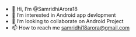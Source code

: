 - 👋 Hi, I’m @SamridhiArora18
- 👀 I’m interested in Android app devlopment
- 💞️ I’m looking to collaborate on Android Project
- 📫 How to reach me samridhi18arora@gmail.com

<!---
SamridhiArora18/SamridhiArora18 is a ✨ special ✨ repository because its `README.md` (this file) appears on your GitHub profile.
You can click the Preview link to take a look at your changes.
--->
